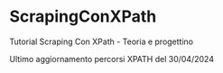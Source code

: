 # ScrapingConXPath
Tutorial Scraping Con XPath - Teoria e progettino

Ultimo aggiornamento percorsi XPATH del 30/04/2024
